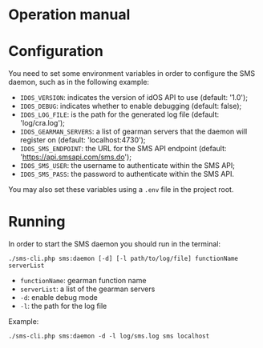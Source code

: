 Operation manual
=================

# Configuration

You need to set some environment variables in order to configure the SMS daemon, such as in the following example:

* `IDOS_VERSION`: indicates the version of idOS API to use (default: '1.0');
* `IDOS_DEBUG`: indicates whether to enable debugging (default: false);
* `IDOS_LOG_FILE`: is the path for the generated log file (default: 'log/cra.log');
* `IDOS_GEARMAN_SERVERS`: a list of gearman servers that the daemon will register on (default: 'localhost:4730');
* `IDOS_SMS_ENDPOINT`: the URL for the SMS API endpoint (default: 'https://api.smsapi.com/sms.do');
* `IDOS_SMS_USER`: the username to authenticate within the SMS API;
* `IDOS_SMS_PASS`: the password to authenticate within the SMS API.

You may also set these variables using a `.env` file in the project root.

# Running

In order to start the SMS daemon you should run in the terminal:

```
./sms-cli.php sms:daemon [-d] [-l path/to/log/file] functionName serverList
```

* `functionName`: gearman function name
* `serverList`: a list of the gearman servers
* `-d`: enable debug mode
* `-l`: the path for the log file

Example:

```
./sms-cli.php sms:daemon -d -l log/sms.log sms localhost
```